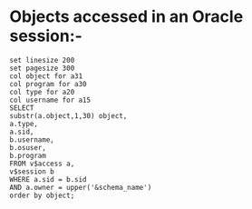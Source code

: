 # Objects accessed in an Oracle session:-

    set linesize 200
    set pagesize 300
    col object for a31
    col program for a30
    col type for a20
    col username for a15
    SELECT 
    substr(a.object,1,30) object,
    a.type,
    a.sid,
    b.username,
    b.osuser,
    b.program
    FROM v$access a,
    v$session b
    WHERE a.sid = b.sid
    AND a.owner = upper('&schema_name')
    order by object;
